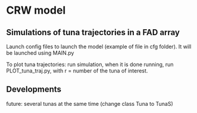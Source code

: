 # CRW model

## Simulations of tuna trajectories in a FAD array

Launch config files to launch the model (example of file in cfg folder). It will be launched using MAIN.py

To plot tuna trajectories: run simulation, when it is done running, run PLOT_tuna_traj.py, with r = number of the tuna of interest.

## Developments

future:
	several tunas at the same time (change class Tuna to TunaS)
